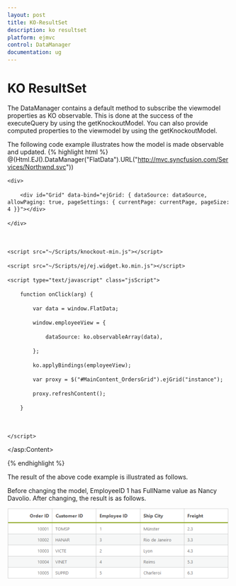 ```yaml
---
layout: post
title: KO-ResultSet
description: ko resultset
platform: ejmvc
control: DataManager
documentation: ug
---
```


# KO ResultSet

The DataManager contains a default method to subscribe the viewmodel properties as KO observable. This is done at the success of the executeQuery by using the getKnockoutModel. You can also provide computed properties to the viewmodel by using the getKnockoutModel.

The following code example illustrates how the model is made observable and updated.
{% highlight html %}
    @(Html.EJ().DataManager("FlatData").URL("http://mvc.syncfusion.com/Services/Northwnd.svc"))

    <div>

        <div id="Grid" data-bind="ejGrid: { dataSource: dataSource, allowPaging: true, pageSettings: { currentPage: currentPage, pageSize: 4 }}"></div>

    </div>



    <script src="~/Scripts/knockout-min.js"></script>

    <script src="~/Scripts/ej/ej.widget.ko.min.js"></script>

    <script type="text/javascript" class="jsScript">

        function onClick(arg) {

            var data = window.FlatData;

            window.employeeView = {

                dataSource: ko.observableArray(data),

            };

            ko.applyBindings(employeeView);

            var proxy = $("#MainContent_OrdersGrid").ejGrid("instance");

            proxy.refreshContent();

        }



    </script>

 </asp:Content>

{% endhighlight %}

The result of the above code example is illustrated as follows.

Before changing the model, EmployeeID 1 has FullName value as Nancy Davolio. After changing, the result is as follows.



![](KO-ResultSet_images/KO-ResultSet_img1.png)



